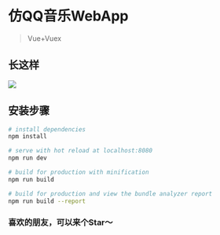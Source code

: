# 仿QQ音乐WebApp

> Vue+Vuex

## 长这样
![](http://ox0uo3p10.bkt.clouddn.com/QQ%E9%9F%B3%E4%B9%90.gif)

## 安装步骤

``` bash
# install dependencies
npm install

# serve with hot reload at localhost:8080
npm run dev

# build for production with minification
npm run build

# build for production and view the bundle analyzer report
npm run build --report
```
### 喜欢的朋友，可以来个Star～

